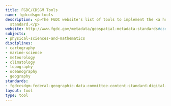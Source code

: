 ```yaml
---
title: FGDC/CDSGM Tools
name: fgdccdsgm-tools
description: <p>The FGDC website's list of tools to implement the <a href="/standards/fgdccsdgm-federal-geographic-data-committee-content-standard-digital-ge.html">CSDGM</a>
  standard.</p>
website: http://www.fgdc.gov/metadata/geospatial-metadata-standards#csdgmresources
subjects:
- physical-sciences-and-mathematics
disciplines:
- cartography
- marine-science
- meteorology
- climatology
- topography
- oceanography
- geography
standards:
- fgdccsdgm-federal-geographic-data-committee-content-standard-digital-ge
layout: tool
type: tool
---
```


